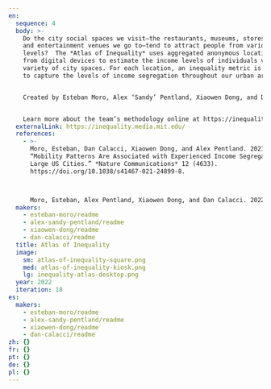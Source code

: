 ```yaml
---
en:
  sequence: 4
  body: >-
    Do the city social spaces we visit—the restaurants, museums, stores, parks,
    and entertainment venues we go to—tend to attract people from various income
    levels?  The *Atlas of Inequality* uses aggregated anonymous location data
    from digital devices to estimate the income levels of individuals visiting a
    variety of city spaces. For each location, an inequality metric is devised
    to capture the levels of income segregation throughout our urban areas. 


    Created by Esteban Moro, Alex ‘Sandy’ Pentland, Xiaowen Dong, and Dan Calacci, all current or former members of the MIT Media Lab, the Atlas serves as a resource for policymakers, journalists, researchers, and citizens interested in understanding and alleviating the far-reaching effects of economic segregation and inequality.


    Learn more about the team’s methodology online at https://inequality.media.mit.edu/
  externalLink: https://inequality.media.mit.edu/
  references:
    - >-
      Moro, Esteban, Dan Calacci, Xiaowen Dong, and Alex Pentland. 2021.
      “Mobility Patterns Are Associated with Experienced Income Segregation in
      Large US Cities.” *Nature Communications* 12 (4633).
      https://doi.org/10.1038/s41467-021-24899-8.



      Moro, Esteban, Alex Pentland, Xiaowen Dong, and Dan Calacci. 2022. *Atlas of Inequality*. In “18th Iteration (2022): Macroscopes for a New Perspective.” *Places & Spaces: Mapping Science*, edited by Katy Börner, Lisel Record, and Todd Theriault. http://scimaps.org.
  makers:
    - esteban-moro/readme
    - alex-sandy-pentland/readme
    - xiaowen-dong/readme
    - dan-calacci/readme
  title: Atlas of Inequality
  image:
    sm: atlas-of-inequality-square.png
    med: atlas-of-inequality-kiosk.png
    lg: inequality-atlas-desktop.png
  year: 2022
  iteration: 18
es:
  makers:
    - esteban-moro/readme
    - alex-sandy-pentland/readme
    - xiaowen-dong/readme
    - dan-calacci/readme
zh: {}
fr: {}
pt: {}
de: {}
pl: {}
---
```

